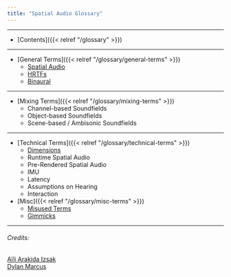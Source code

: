 ```yaml
---
title: "Spatial Audio Glossary"
---
```

---
- [Contents]({{< relref "/glossary" >}})
---
- [General Terms]({{< relref "/glossary/general-terms" >}})
	- [Spatial Audio](general-terms#spatial-audio)
	- [HRTFs](general-terms#HRTF)
	- [Binaural](general-terms#binaural)
---
- [Mixing Terms]({{< relref "/glossary/mixing-terms" >}})
	- Channel-based Soundfields
	- Object-based Soundfields
	- Scene-based / Ambisonic Soundfields
---
- [Technical Terms]({{< relref "/glossary/technical-terms" >}})
	- [Dimensions](technical-terms#3dof)
	- Runtime Spatial Audio
	- Pre-Rendered Spatial Audio
	- IMU
	- Latency
	- Assumptions on Hearing
	- Interaction
- [Misc]({{< relref "/glossary/misc-terms" >}})
	- [Misused Terms](misc-terms#misused)
	- [Gimmicks](misc-terms#gimmicks)
---
###### Credits:
[Aïli Arakida Izsak](https://github.com/clpng)\
[Dylan Marcus](https://github.com/himwho)